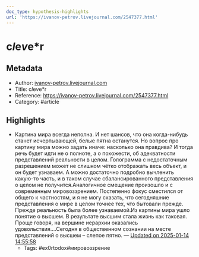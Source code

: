 ```yaml
---
doc_type: hypothesis-highlights
url: 'https://ivanov-petrov.livejournal.com/2547377.html'
---
```

# c*l*e*v*e*r

## Metadata
- Author: [ivanov-petrov.livejournal.com]()
- Title: c*l*e*v*e*r
- Reference: https://ivanov-petrov.livejournal.com/2547377.html
- Category: #article

## Highlights
- Картина мира всегда неполна. И нет шансов, что она когда-нибудь станет исчерпывающей, белые пятна останутся. Но вопрос про картину мира можно задать иначе: насколько она правдива? И тогда речь будет идти не о полноте, а о похожести, об адекватности представлений реальности в целом. Голограмма с недостаточным разрешением может не слишком чётко отображать весь объект, и он будет узнаваем. А можно достаточно подробно вычленить какую-то часть, и в таком случае сбалансированного представления о целом не получится.Аналогичное смещение произошло и с современным мировоззрением. Постепенно фокус сместился от общего к частностям, и я не могу сказать, что сегодняшние представления о мире в целом точнее тех, что бытовали прежде. Прежде реальность была более узнаваемой.Из картины мира ушло понятие о высшем. В результате высшим стала жизнь как таковая. Проще говоря, на вершине иерархии оказались удовольствия....Сегодня в общественном сознании на месте представлений о высшем – слепое пятно. — [Updated on 2025-01-14 14:55:58](https://hyp.is/hGu2wtJuEe-9fXtot6VPEg/ivanov-petrov.livejournal.com/2547377.html)
   - Tags: #ex0rtodox#мировоззрение
